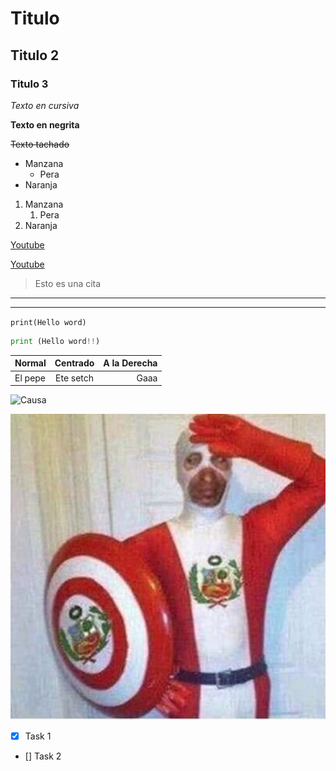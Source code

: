 # Titulo

## Titulo 2

### Titulo 3

<!-- Este es un Comentario -->
*Texto en cursiva*

**Texto en negrita**

~~Texto tachado~~

<!-- Listas ordenadas -->

* Manzana
    * Pera
* Naranja

1. Manzana
    1. Pera
2. Naranja

<!-- Enlaces web -->

[Youtube](https://www.youtube.com)

[Youtube](https://www.youtube.com "Texto Customizado")

> Esto es una cita

<!-- Lineas Divisoras: -->
---
___

<!-- Linea de codigo -->
`print(Hello word)`

<!-- Bloque de codigo, se indica el leguaje previmente -->

```python 
print (Hello word!!)
```

<!-- Tipeado de tablas -->

| Normal    | Centrado       | A la Derecha  |   
| --------- | :-----:     | ----:  |
| El pepe   | Ete setch  | Gaaa  |

<!-- Imagen Web-->

![Causa](https://th.bing.com/th/id/R.8f40bc8754cec7775243a1d6cc049772?rik=iN%2fUgBIGY8Tzvw&riu=http%3a%2f%2fimages3.memedroid.com%2fimages%2fUPLOADED149%2f5dcc43e91deb5.jpeg&ehk=GJAu6SNh4wiYRm6PNtbNPe9wCq4BHiuJSlCelhC8nsc%3d&risl=&pid=ImgRaw&r=0)

<!-- Imagen Local-->

![CapPeru](CapPeru.jpeg "Orgullo Peruano")

<!-- Git Hub MarkDown -->

* [x] Task 1
* []  Task 2

